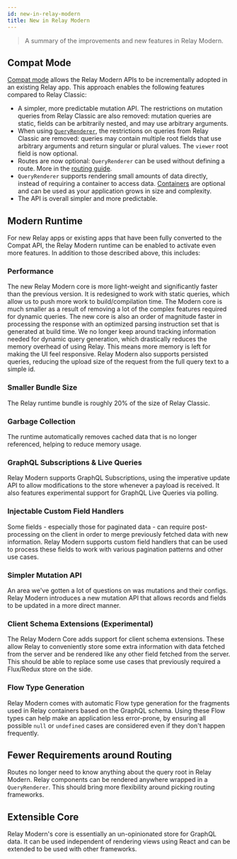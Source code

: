 ```yaml
---
id: new-in-relay-modern
title: New in Relay Modern
---
```


> A summary of the improvements and new features in Relay Modern.


## Compat Mode

[Compat mode](./relay-compat.html) allows the Relay Modern APIs to be incrementally adopted in an existing Relay app. This approach enables the following features compared to Relay Classic:

- A simpler, more predictable mutation API. The restrictions on mutation queries from Relay Classic are also removed: mutation queries are static, fields can be arbitrarily nested, and may use arbitrary arguments.
- When using [`QueryRenderer`](./query-renderer.html), the restrictions on queries from Relay Classic are removed: queries may contain multiple root fields that use arbitrary arguments and return singular or plural values. The `viewer` root field is now optional.
- Routes are now optional: `QueryRenderer` can be used without defining a route. More in the [routing guide](./routing.html).
- `QueryRenderer` supports rendering small amounts of data directly, instead of requiring a container to access data. [Containers](./fragment-container.html) are optional and can be used as your application grows in size and complexity.
- The API is overall simpler and more predictable.

## Modern Runtime

For new Relay apps or existing apps that have been fully converted to the Compat API, the Relay Modern runtime can be enabled to activate even more features. In addition to those described above, this includes:

### Performance

The new Relay Modern core is more light-weight and significantly faster than the previous version. It is redesigned to work with static queries, which allow us to push more work to build/compilation time. The Modern core is much smaller as a result of removing a lot of the complex features required for dynamic queries. The new core is also an order of magnitude faster in processing the response with an optimized parsing instruction set that is generated at build time. We no longer keep around tracking information needed for dynamic query generation, which drastically reduces the memory overhead of using Relay. This means more memory is left for making the UI feel responsive. Relay Modern also supports persisted queries, reducing the upload size of the request from the full query text to a simple id.

### Smaller Bundle Size

The Relay runtime bundle is roughly 20% of the size of Relay Classic.


### Garbage Collection

The runtime automatically removes cached data that is no longer referenced, helping to reduce memory usage.

### GraphQL Subscriptions & Live Queries

Relay Modern supports GraphQL Subscriptions, using the imperative update API to allow modifications to the store whenever a payload is received. It also features experimental support for GraphQL Live Queries via polling.

### Injectable Custom Field Handlers

Some fields - especially those for paginated data - can require post-processing on the client in order to merge previously fetched data with new information. Relay Modern supports custom field handlers that can be used to process these fields to work with various pagination patterns and other use cases.

### Simpler Mutation API

An area we've gotten a lot of questions on was mutations and their configs. Relay Modern introduces a new mutation API that allows records and fields to be updated in a more direct manner.

### Client Schema Extensions (Experimental)

The Relay Modern Core adds support for client schema extensions. These allow Relay to conveniently store some extra information with data fetched from the server and be rendered like any other field fetched from the server. This should be able to replace some use cases that previously required a Flux/Redux store on the side.

### Flow Type Generation

Relay Modern comes with automatic Flow type generation for the fragments used in Relay containers based on the GraphQL schema. Using these Flow types can help make an application less error-prone, by ensuring all possible `null` or `undefined` cases are considered even if they don't happen frequently.

## Fewer Requirements around Routing

Routes no longer need to know anything about the query root in Relay Modern. Relay components can be rendered anywhere wrapped in a `QueryRenderer`. This should bring more flexibility around picking routing frameworks.

## Extensible Core

Relay Modern's core is essentially an un-opinionated store for GraphQL data. It can be used independent of rendering views using React and can be extended to be used with other frameworks.
